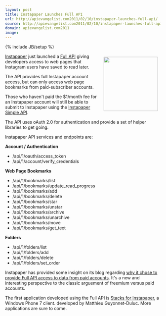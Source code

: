 ```yaml
---
layout: post
title: Instapaper Launches Full API
url: http://apievangelist.com2011/02/10/instapaper-launches-full-api/
source: http://apievangelist.com2011/02/10/instapaper-launches-full-api/
domain: apievangelist.com2011
image: 
---
```

{% include JB/setup %}
<a href="http://www.instapaper.com/" target="_blank"><img style="padding: 10px;" src="http://kinlane-productions.s3.amazonaws.com/instapaper.png" alt="" width="175" align="right" /></a><a href="http://www.instapaper.com/" target="_blank">Instapaper</a> just launched a <a href="http://www.instapaper.com/api/full" target="_blank">Full API</a> giving developers access to web pages that Instagram users have saved to read later.<p></p>
The API provides full Instapaper account access, but can only access web page bookmarks from paid-subscriber accounts.<p></p>
Those who haven't paid the $1/month fee for an Instapaper account will still be able to submit to Instapaper using the <a href="http://www.instapaper.com/api/simple" target="_blank">Instapaper Simple API</a>.<p></p>
The API uses oAuth 2.0 for authentication and provide a set of helper libraries to get going.<p></p>
Instapaper API services and endpoints are:<p></p>
<strong>Account / Authentication</strong>
<ul class="mainlist">
	<li>/api/1/oauth/access_token</li>
	<li>/api/1/account/verify_credentials</li>
</ul>
<strong>Web Page Bookmarks</strong>
<ul class="mainlist">
	<li>/api/1/bookmarks/list</li>
	<li>/api/1/bookmarks/update_read_progress</li>
	<li>/api/1/bookmarks/add</li>
	<li>/api/1/bookmarks/delete</li>
	<li>/api/1/bookmarks/star</li>
	<li>/api/1/bookmarks/unstar</li>
	<li>/api/1/bookmarks/archive</li>
	<li>/api/1/bookmarks/unarchive</li>
	<li>/api/1/bookmarks/move</li>
	<li>/api/1/bookmarks/get_text</li>
</ul>
<strong>Folders</strong>
<ul class="mainlist">
	<li>/api/1/folders/list</li>
	<li>/api/1/folders/add</li>
	<li>/api/1/folders/delete</li>
	<li>/api/1/folders/set_order</li>
</ul>
Instapaper has provided some insight on its blog regarding <a href="http://blog.instapaper.com/post/3208433429" target="_blank">why it chose to provide Full API access to data from paid accounts</a>.  It's a new and interesting perspective to the classic arguement of freemium versus paid accounts.<p></p>
The first application developed using the Full API is <a href="http://wp7wonders.wordpress.com/stacks-for-instapaper/" target="_blank">Stacks for Instapaper</a>, a Windows Phone 7 client. developed by Matthieu Guyonnet-Duluc.  More applications are sure to come.

